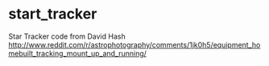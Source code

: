 start_tracker
=============

Star Tracker code from David Hash http://www.reddit.com/r/astrophotography/comments/1jk0h5/equipment_homebuilt_tracking_mount_up_and_running/
